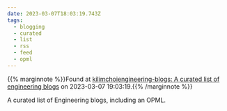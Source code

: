 ```yaml
---
date: 2023-03-07T18:03:19.743Z
tags:
  - blogging
  - curated
  - list
  - rss
  - feed
  - opml
---
```

{{% marginnote %}}Found at [kilimchoiengineering-blogs: A curated list of engineering blogs](https://github.com/kilimchoi/engineering-blogs) on 2023-03-07 19:03:19.{{% /marginnote %}}

A curated list of Engineering blogs, including an OPML. 

